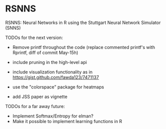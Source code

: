 RSNNS
=====

RSNNS: Neural Networks in R using the Stuttgart Neural Network Simulator (SNNS)

TODOs for the next version:

- Remove printf throughout the code (replace commented printf's with Rprintf, diff of commit May-15h)
- include pruning in the high-level api
- include visualization functionality as in https://gist.github.com/fawda123/7471137

- use the "colorspace" package for heatmaps
- add JSS paper as vignette

TODOs for a far away future:

- Implement Softmax/Entropy for elman?
- Make it possible to implement learning functions in R
